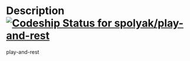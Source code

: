 Description [ ![Codeship Status for spolyak/play-and-rest](https://www.codeship.io/projects/c2d51d50-f95f-0130-a15f-72cd8d71f4db/status?branch=master)](https://www.codeship.io/projects/6723)
=============

play-and-rest
